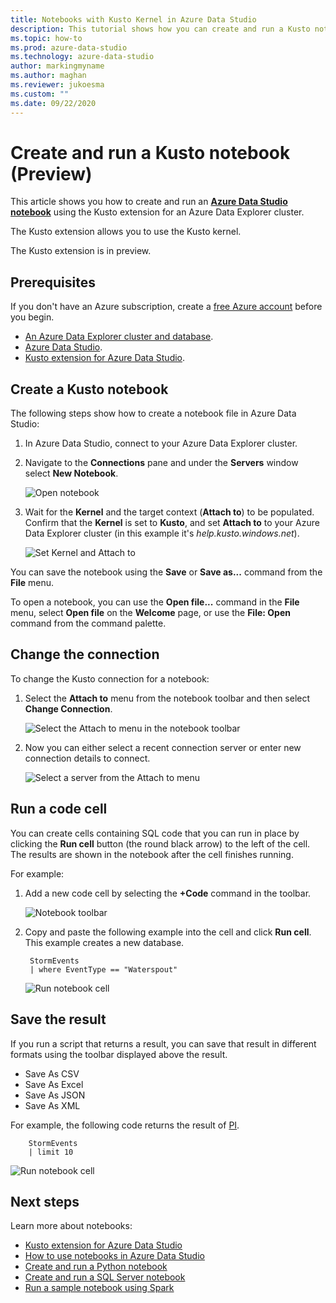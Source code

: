 ```yaml
---
title: Notebooks with Kusto Kernel in Azure Data Studio
description: This tutorial shows how you can create and run a Kusto notebook.
ms.topic: how-to
ms.prod: azure-data-studio
ms.technology: azure-data-studio
author: markingmyname
ms.author: maghan
ms.reviewer: jukoesma
ms.custom: ""
ms.date: 09/22/2020
---
```


# Create and run a Kusto notebook (Preview)

This article shows you how to create and run an **[Azure Data Studio notebook](notebooks-guidance.md)** using the Kusto extension for an Azure Data Explorer cluster.

The Kusto extension allows you to use the Kusto kernel.

The Kusto extension is in preview.

## Prerequisites

If you don't have an Azure subscription, create a [free Azure account](https://azure.microsoft.com/free/) before you begin.

- [An Azure Data Explorer cluster and database](https://docs.microsoft.com/azure/data-explorer/create-cluster-database-portal).
- [Azure Data Studio](../download-azure-data-studio.md).
- [Kusto extension for Azure Data Studio](notebooks-kusto-kernel.md).

## Create a Kusto notebook

The following steps show how to create a notebook file in Azure Data Studio:

1. In Azure Data Studio, connect to your Azure Data Explorer cluster.

2. Navigate to the **Connections** pane and under the **Servers** window select **New Notebook**.

   ![Open notebook](media/notebooks-kusto-kernel/kusto-new-notebook.png)

3. Wait for the **Kernel** and the target context (**Attach to**) to be populated. Confirm that the **Kernel** is set to **Kusto**, and set **Attach to** to your Azure Data Explorer cluster (in this example it's *help.kusto.windows.net*).

   ![Set Kernel and Attach to](media/notebooks-kusto-kernel/set-kusto-kernel.png)

You can save the notebook using the **Save** or **Save as...** command from the **File** menu.

To open a notebook, you can use the **Open file...** command in the **File** menu, select **Open file** on the **Welcome** page, or use the **File: Open** command from the command palette.

## Change the connection

To change the Kusto connection for a notebook:

1. Select the **Attach to** menu from the notebook toolbar and then select **Change Connection**.

   ![Select the Attach to menu in the notebook toolbar](media/notebooks-kusto-kernel/kusto-select-attach-to-change-connections.png)

2. Now you can either select a recent connection server or enter new connection details to connect.

   ![Select a server from the Attach to menu](media/notebooks-kusto-kernel/kusto-change-connection-cluster.png)

## Run a code cell

You can create cells containing SQL code that you can run in place by clicking the **Run cell** button (the round black arrow) to the left of the cell. The results are shown in the notebook after the cell finishes running.

For example:

1. Add a new code cell by selecting the **+Code** command in the toolbar.

   ![Notebook toolbar](media/notebooks-kusto-kernel/kusto-kernel-code.png)

2. Copy and paste the following example into the cell and click **Run cell**. This example creates a new database.

   ```kusto
    StormEvents
    | where EventType == "Waterspout"
   ```

   ![Run notebook cell](media/notebooks-kusto-kernel/run-notebook-cell.png)

## Save the result

If you run a script that returns a result, you can save that result in different formats using the toolbar displayed above the result.

- Save As CSV
- Save As Excel
- Save As JSON
- Save As XML

For example, the following code returns the result of [PI](../t-sql/functions/pi-transact-sql.md).

```kusto
    StormEvents
    | limit 10
```

![Run notebook cell](media/notebooks-kusto-kernel/run-notebook-cell-2.png)

## Next steps

Learn more about notebooks:

- [Kusto extension for Azure Data Studio](notebooks-kusto-kernel.md)
- [How to use notebooks in Azure Data Studio](notebooks-guidance.md)
- [Create and run a Python notebook](notebooks-tutorial-python-kernel.md)
- [Create and run a SQL Server notebook](../notebooks-tutorial-sql-kernel.md)
- [Run a sample notebook using Spark](../big-data-cluster/notebooks-tutorial-spark.md)